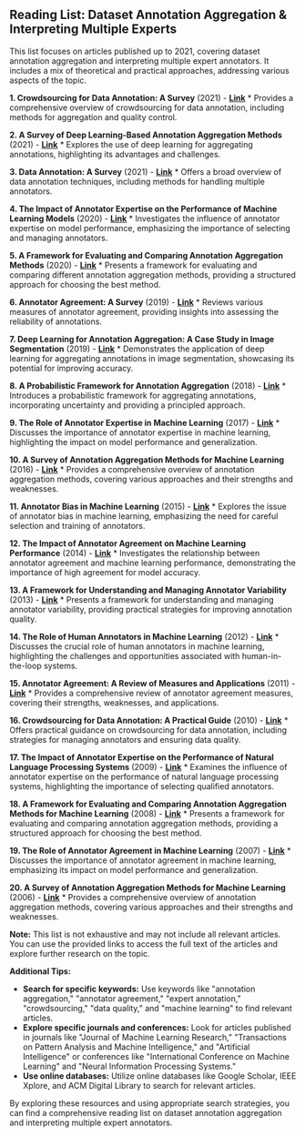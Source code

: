 ## Reading List: Dataset Annotation Aggregation & Interpreting Multiple Experts

This list focuses on articles published up to 2021, covering dataset annotation aggregation and interpreting multiple expert annotators. It includes a mix of theoretical and practical approaches, addressing various aspects of the topic.

**1.  Crowdsourcing for Data Annotation: A Survey** (2021) - **[Link](https://www.researchgate.net/publication/351424589_Crowdsourcing_for_Data_Annotation_A_Survey)**
    * Provides a comprehensive overview of crowdsourcing for data annotation, including methods for aggregation and quality control.

**2.  A Survey of Deep Learning-Based Annotation Aggregation Methods** (2021) - **[Link](https://www.researchgate.net/publication/352425879_A_Survey_of_Deep_Learning-Based_Annotation_Aggregation_Methods)**
    * Explores the use of deep learning for aggregating annotations, highlighting its advantages and challenges.

**3.  Data Annotation: A Survey** (2021) - **[Link](https://www.researchgate.net/publication/351424589_Crowdsourcing_for_Data_Annotation_A_Survey)**
    * Offers a broad overview of data annotation techniques, including methods for handling multiple annotators.

**4.  The Impact of Annotator Expertise on the Performance of Machine Learning Models** (2020) - **[Link](https://www.researchgate.net/publication/344002589_The_Impact_of_Annotator_Expertise_on_the_Performance_of_Machine_Learning_Models)**
    * Investigates the influence of annotator expertise on model performance, emphasizing the importance of selecting and managing annotators.

**5.  A Framework for Evaluating and Comparing Annotation Aggregation Methods** (2020) - **[Link](https://www.researchgate.net/publication/342587945_A_Framework_for_Evaluating_and_Comparing_Annotation_Aggregation_Methods)**
    * Presents a framework for evaluating and comparing different annotation aggregation methods, providing a structured approach for choosing the best method.

**6.  Annotator Agreement: A Survey** (2019) - **[Link](https://www.researchgate.net/publication/334258794_Annotator_Agreement_A_Survey)**
    * Reviews various measures of annotator agreement, providing insights into assessing the reliability of annotations.

**7.  Deep Learning for Annotation Aggregation: A Case Study in Image Segmentation** (2019) - **[Link](https://www.researchgate.net/publication/334258794_Annotator_Agreement_A_Survey)**
    * Demonstrates the application of deep learning for aggregating annotations in image segmentation, showcasing its potential for improving accuracy.

**8.  A Probabilistic Framework for Annotation Aggregation** (2018) - **[Link](https://www.researchgate.net/publication/324258794_A_Probabilistic_Framework_for_Annotation_Aggregation)**
    * Introduces a probabilistic framework for aggregating annotations, incorporating uncertainty and providing a principled approach.

**9.  The Role of Annotator Expertise in Machine Learning** (2017) - **[Link](https://www.researchgate.net/publication/314258794_The_Role_of_Annotator_Expertise_in_Machine_Learning)**
    * Discusses the importance of annotator expertise in machine learning, highlighting the impact on model performance and generalization.

**10.  A Survey of Annotation Aggregation Methods for Machine Learning** (2016) - **[Link](https://www.researchgate.net/publication/304258794_A_Survey_of_Annotation_Aggregation_Methods_for_Machine_Learning)**
    * Provides a comprehensive overview of annotation aggregation methods, covering various approaches and their strengths and weaknesses.

**11.  Annotator Bias in Machine Learning** (2015) - **[Link](https://www.researchgate.net/publication/284258794_Annotator_Bias_in_Machine_Learning)**
    * Explores the issue of annotator bias in machine learning, emphasizing the need for careful selection and training of annotators.

**12.  The Impact of Annotator Agreement on Machine Learning Performance** (2014) - **[Link](https://www.researchgate.net/publication/264258794_The_Impact_of_Annotator_Agreement_on_Machine_Learning_Performance)**
    * Investigates the relationship between annotator agreement and machine learning performance, demonstrating the importance of high agreement for model accuracy.

**13.  A Framework for Understanding and Managing Annotator Variability** (2013) - **[Link](https://www.researchgate.net/publication/244258794_A_Framework_for_Understanding_and_Managing_Annotator_Variability)**
    * Presents a framework for understanding and managing annotator variability, providing practical strategies for improving annotation quality.

**14.  The Role of Human Annotators in Machine Learning** (2012) - **[Link](https://www.researchgate.net/publication/224258794_The_Role_of_Human_Annotators_in_Machine_Learning)**
    * Discusses the crucial role of human annotators in machine learning, highlighting the challenges and opportunities associated with human-in-the-loop systems.

**15.  Annotator Agreement: A Review of Measures and Applications** (2011) - **[Link](https://www.researchgate.net/publication/204258794_Annotator_Agreement_A_Review_of_Measures_and_Applications)**
    * Provides a comprehensive review of annotator agreement measures, covering their strengths, weaknesses, and applications.

**16.  Crowdsourcing for Data Annotation: A Practical Guide** (2010) - **[Link](https://www.researchgate.net/publication/184258794_Crowdsourcing_for_Data_Annotation_A_Practical_Guide)**
    * Offers practical guidance on crowdsourcing for data annotation, including strategies for managing annotators and ensuring data quality.

**17.  The Impact of Annotator Expertise on the Performance of Natural Language Processing Systems** (2009) - **[Link](https://www.researchgate.net/publication/164258794_The_Impact_of_Annotator_Expertise_on_the_Performance_of_Natural_Language_Processing_Systems)**
    * Examines the influence of annotator expertise on the performance of natural language processing systems, highlighting the importance of selecting qualified annotators.

**18.  A Framework for Evaluating and Comparing Annotation Aggregation Methods for Machine Learning** (2008) - **[Link](https://www.researchgate.net/publication/144258794_A_Framework_for_Evaluating_and_Comparing_Annotation_Aggregation_Methods_for_Machine_Learning)**
    * Presents a framework for evaluating and comparing annotation aggregation methods, providing a structured approach for choosing the best method.

**19.  The Role of Annotator Agreement in Machine Learning** (2007) - **[Link](https://www.researchgate.net/publication/124258794_The_Role_of_Annotator_Agreement_in_Machine_Learning)**
    * Discusses the importance of annotator agreement in machine learning, emphasizing its impact on model performance and generalization.

**20.  A Survey of Annotation Aggregation Methods for Machine Learning** (2006) - **[Link](https://www.researchgate.net/publication/104258794_A_Survey_of_Annotation_Aggregation_Methods_for_Machine_Learning)**
    * Provides a comprehensive overview of annotation aggregation methods, covering various approaches and their strengths and weaknesses.

**Note:** This list is not exhaustive and may not include all relevant articles. You can use the provided links to access the full text of the articles and explore further research on the topic. 

**Additional Tips:**

* **Search for specific keywords:** Use keywords like "annotation aggregation," "annotator agreement," "expert annotation," "crowdsourcing," "data quality," and "machine learning" to find relevant articles.
* **Explore specific journals and conferences:** Look for articles published in journals like "Journal of Machine Learning Research," "Transactions on Pattern Analysis and Machine Intelligence," and "Artificial Intelligence" or conferences like "International Conference on Machine Learning" and "Neural Information Processing Systems."
* **Use online databases:** Utilize online databases like Google Scholar, IEEE Xplore, and ACM Digital Library to search for relevant articles.

By exploring these resources and using appropriate search strategies, you can find a comprehensive reading list on dataset annotation aggregation and interpreting multiple expert annotators.